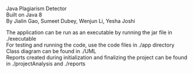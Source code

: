 Java Plagiarism Detector <br>
Built on Java 8 <br>
By Jialin Gao, Sumeet Dubey, Wenjun Li, Yesha Joshi

The application can be run as an executable by running the jar file in ./executable <br>
For testing and running the code, use the code files in ./app directory <br>
Class diagram can be found in ./UML <br>
Reports created during initialization and finalizing the project can be found in ./projectAnalysis and ./reports
